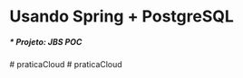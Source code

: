 # Usando Spring + PostgreSQL

##### * Projeto: JBS POC
#   p r a t i c a C l o u d  
 #   p r a t i c a C l o u d  
 